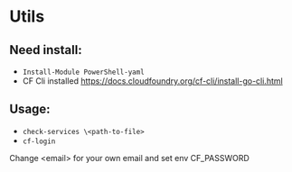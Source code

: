 # Utils


## Need install:

- `Install-Module PowerShell-yaml`
- CF Cli installed https://docs.cloudfoundry.org/cf-cli/install-go-cli.html

## Usage:

- `check-services \<path-to-file>`
- `cf-login`

Change \<email> for your own email and set env CF_PASSWORD 
